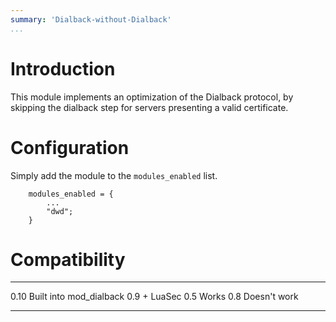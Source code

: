 ```yaml
---
summary: 'Dialback-without-Dialback'
...
```


Introduction
============

This module implements an optimization of the Dialback protocol, by
skipping the dialback step for servers presenting a valid certificate.

Configuration
=============

Simply add the module to the `modules_enabled` list.

        modules_enabled = {
            ...
            "dwd";
        }

Compatibility
=============

  ------------------ --------------------------
  0.10               Built into mod\_dialback
  0.9 + LuaSec 0.5   Works
  0.8                Doesn't work
  ------------------ --------------------------
